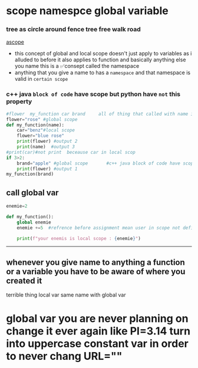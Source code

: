 # scope  namespce  global variable
### tree as circle around fence    tree  free walk road  
[ascope](https://raw.githubusercontent.com/wer340/python-angelayu/main/day-12/image/scope.png)
+ this concept of global and local scope doesn't just apply to variables as i alluded to before it 
 also applies to function and basically anything else you name this is a ✅consept called the namespace 
+ anything that you give a name to has a `namespace` and that namespace is valid in `certain scope`
### c++ java `block of code` have scope   but python have `not` this property
```python
#flower  my_function car brand     all of thing that called with name is a namespace
flower="rose" #global scope
def my_function(name):
    car="benz"#local scope
    flower="blue rose"
    print(flower) #output 2
    print(name)  #output 3
#print(car)#not print  beceause car in local scop
if 3>2:
    brand="apple" #global scope       #c++ java block of code have scope   but python havent this property
    print(flower) #output 1
my_function(brand)
```
## call global var
```python
enemie=2

def my_function():
    global enemie     
    enemie +=5  #refrence before assignment mean user in scope not define var  and  process on var that not define

    print(f"your enemis is local scope : {enemie}")
```
---
## whenever you give name to anything a function or a variable you have to be aware of where you created it
terrible thing local var same name with global var
# global var you are never planning on change it ever again like PI=3.14 turn into uppercase constant var in order to never chang URL="" 
